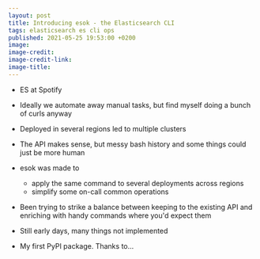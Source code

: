 ```yaml
---
layout: post
title: Introducing esok - the Elasticsearch CLI
tags: elasticsearch es cli ops
published: 2021-05-25 19:53:00 +0200
image: 
image-credit: 
image-credit-link: 
image-title: 
---
```


- ES at Spotify
- Ideally we automate away manual tasks, but find myself doing a bunch of curls anyway
- Deployed in several regions led to multiple clusters
- The API makes sense, but messy bash history and some things could just be more human

- esok was made to 
  - apply the same command to several deployments across regions
  - simplify some on-call common operations

- Been trying to strike a balance between keeping to the existing API and enriching
  with handy commands where you'd expect them
- Still early days, many things not implemented
- My first PyPI package. Thanks to...

